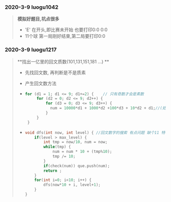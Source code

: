









### 2020-3-9   luogu1042

> **模拟好题目,坑点很多**
>
> + 'E' 在开头,即比赛未开始 也要打印0:0 0:0
> + 11个球 第一局刚好结束,第二局要打印0:0





### 2020-3-9    luogu1217 

> **找出一亿里的回文质数(101,131,151,181 ...) **
>
> * 先找回文数, 再判断是不是质素
>
> * 产生回文数方法
>
> * ```c++
>   for (d1 = 1; d1 <= 9; d1+=2) {    // 只有奇数才会是素数
>        for (d2 = 0; d2 <= 9; d2++) {
>            for (d3 = 0; d3 <= 9; d3++) {
>              num = 10000*d1 + 1000*d2 +100*d3 + 10*d2 + d1;//(处理回文数...)
>            }
>        }
>    }
>   ```
>
> * ```c++
>   void dfs(int now, int level) { //回文数字的搜索 有点问题 缺个11 特判一下
>   	if(level > max_level) {
>   		int tmp = now/10, num = now;
>   		while(tmp) {
>   			num = num * 10 + (tmp%10);
>   			tmp /= 10;
>   		}
>   		if(check(num)) que.push(num);
>   		return ;
>   	}
>   	for(int i=0; i<10; i++) {
>   		dfs(now*10 + i, level+1);
>   	} 
>   }
>   ```